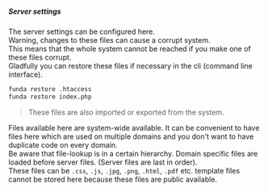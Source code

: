 ##### Server settings

The server settings can be configured here.  
Warning, changes to these files can cause a corrupt system.   
This means that the whole system cannot be reached if you make one of these files corrupt.  
Gladfully you can restore these files if necessary in the cli (command line interface). 

```bash
funda restore .htaccess  
funda restore index.php
```

> These files are also imported or exported from the system.

Files available here are system-wide available. 
It can be convenient to have files here which are used on multiple domains and you don't want to have duplicate code on every domain.  
Be aware that file-lookup is in a certain hierarchy. Domain specific files are loaded before server files. (Server files are last in order).  
These files can be `.css`, `.js`, `.jpg`, `.png`, `.html`, `.pdf` etc. template files cannot be stored here because these files are public available. 


